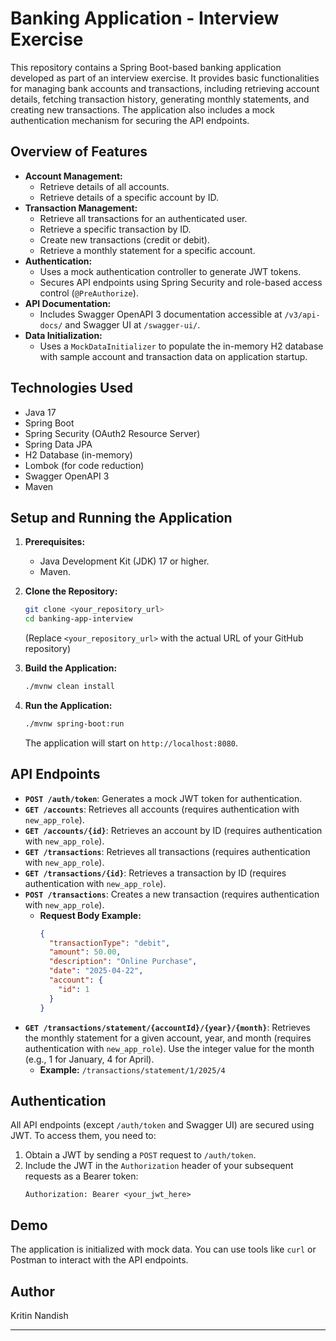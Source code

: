 # Banking Application - Interview Exercise

This repository contains a Spring Boot-based banking application developed as part of an interview exercise. It provides basic functionalities for managing bank accounts and transactions, including retrieving account details, fetching transaction history, generating monthly statements, and creating new transactions. The application also includes a mock authentication mechanism for securing the API endpoints.

## Overview of Features

* **Account Management:**
    * Retrieve details of all accounts.
    * Retrieve details of a specific account by ID.
* **Transaction Management:**
    * Retrieve all transactions for an authenticated user.
    * Retrieve a specific transaction by ID.
    * Create new transactions (credit or debit).
    * Retrieve a monthly statement for a specific account.
* **Authentication:**
    * Uses a mock authentication controller to generate JWT tokens.
    * Secures API endpoints using Spring Security and role-based access control (`@PreAuthorize`).
* **API Documentation:**
    * Includes Swagger OpenAPI 3 documentation accessible at `/v3/api-docs/` and Swagger UI at `/swagger-ui/`.
* **Data Initialization:**
    * Uses a `MockDataInitializer` to populate the in-memory H2 database with sample account and transaction data on application startup.

## Technologies Used

* Java 17
* Spring Boot
* Spring Security (OAuth2 Resource Server)
* Spring Data JPA
* H2 Database (in-memory)
* Lombok (for code reduction)
* Swagger OpenAPI 3
* Maven

## Setup and Running the Application

1.  **Prerequisites:**
    * Java Development Kit (JDK) 17 or higher.
    * Maven.

2.  **Clone the Repository:**
    ```bash
    git clone <your_repository_url>
    cd banking-app-interview
    ```
    (Replace `<your_repository_url>` with the actual URL of your GitHub repository)

3.  **Build the Application:**
    ```bash
    ./mvnw clean install
    ```

4.  **Run the Application:**
    ```bash
    ./mvnw spring-boot:run
    ```
    The application will start on `http://localhost:8080`.

## API Endpoints

* **`POST /auth/token`**: Generates a mock JWT token for authentication.
* **`GET /accounts`**: Retrieves all accounts (requires authentication with `new_app_role`).
* **`GET /accounts/{id}`**: Retrieves an account by ID (requires authentication with `new_app_role`).
* **`GET /transactions`**: Retrieves all transactions (requires authentication with `new_app_role`).
* **`GET /transactions/{id}`**: Retrieves a transaction by ID (requires authentication with `new_app_role`).
* **`POST /transactions`**: Creates a new transaction (requires authentication with `new_app_role`).
    * **Request Body Example:**
        ```json
        {
          "transactionType": "debit",
          "amount": 50.00,
          "description": "Online Purchase",
          "date": "2025-04-22",
          "account": {
            "id": 1
          }
        }
        ```
* **`GET /transactions/statement/{accountId}/{year}/{month}`**: Retrieves the monthly statement for a given account, year, and month (requires authentication with `new_app_role`). Use the integer value for the month (e.g., 1 for January, 4 for April).
    * **Example:** `/transactions/statement/1/2025/4`

## Authentication

All API endpoints (except `/auth/token` and Swagger UI) are secured using JWT. To access them, you need to:

1.  Obtain a JWT by sending a `POST` request to `/auth/token`.
2.  Include the JWT in the `Authorization` header of your subsequent requests as a Bearer token:
    ```
    Authorization: Bearer <your_jwt_here>
    ```

## Demo

The application is initialized with mock data. You can use tools like `curl` or Postman to interact with the API endpoints.

## Author

Kritin Nandish

---

